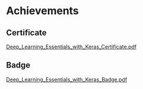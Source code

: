 

# Achievements
## Certificate
[Deep_Learning_Essentials_with_Keras_Certificate.pdf](https://prod-files-secure.s3.us-west-2.amazonaws.com/03e82b26-cccb-4906-bb56-adabcbdc0655/f5cf1405-8a02-49a4-beb6-3d50b033ba6e/Deep_Learning_Essentials_with_Keras_Certificate.pdf?X-Amz-Algorithm=AWS4-HMAC-SHA256&X-Amz-Content-Sha256=UNSIGNED-PAYLOAD&X-Amz-Credential=AKIAT73L2G45FSPPWI6X%2F20241204%2Fus-west-2%2Fs3%2Faws4_request&X-Amz-Date=20241204T011638Z&X-Amz-Expires=3600&X-Amz-Signature=e42cf74ac7e7d4651fe2385b03c7b6787db15e92b3a2cffe2abdf06e7a734484&X-Amz-SignedHeaders=host&x-id=GetObject)
## Badge
[Deep_Learning_Essentials_with_Keras_Badge.pdf](https://prod-files-secure.s3.us-west-2.amazonaws.com/03e82b26-cccb-4906-bb56-adabcbdc0655/5c209097-6d96-477f-a031-edc11aa6225f/Deep_Learning_Essentials_with_Keras_Badge.pdf?X-Amz-Algorithm=AWS4-HMAC-SHA256&X-Amz-Content-Sha256=UNSIGNED-PAYLOAD&X-Amz-Credential=AKIAT73L2G45FSPPWI6X%2F20241204%2Fus-west-2%2Fs3%2Faws4_request&X-Amz-Date=20241204T011638Z&X-Amz-Expires=3600&X-Amz-Signature=ca59adb56a32dbd23ba8a04f6275d92207e2831505c8ee469fee7f3b3632cd32&X-Amz-SignedHeaders=host&x-id=GetObject)
